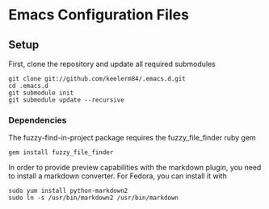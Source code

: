 # Emacs Configuration Files

## Setup

First, clone the repository and update all required submodules

    git clone git://github.com/keelerm84/.emacs.d.git
	cd .emacs.d
	git submodule init
	git submodule update --recursive

### Dependencies

The fuzzy-find-in-project package requires the fuzzy\_file\_finder ruby gem

    gem install fuzzy_file_finder

In order to provide preview capabilities with the markdown plugin, you need to install a markdown converter.  For Fedora, you can install it with

    sudo yum install python-markdown2
    sudo ln -s /usr/bin/markdown2 /usr/bin/markdown
